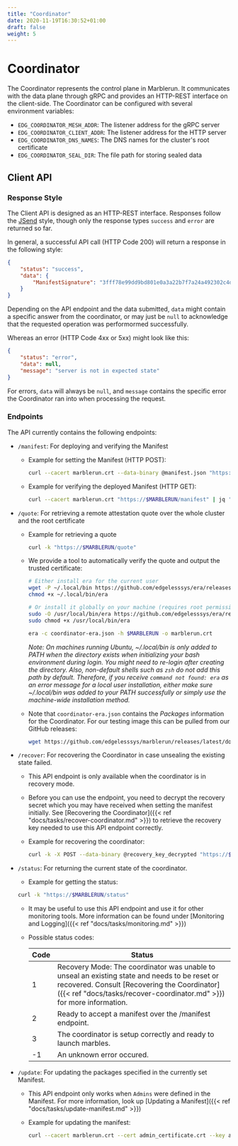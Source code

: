 ```yaml
---
title: "Coordinator"
date: 2020-11-19T16:30:52+01:00
draft: false
weight: 5
---
```


# Coordinator

The Coordinator represents the control plane in Marblerun.
It communicates with the data plane through gRPC and provides an HTTP-REST interface on the client-side.
The Coordinator can be configured with several environment variables:

* `EDG_COORDINATOR_MESH_ADDR`: The listener address for the gRPC server
* `EDG_COORDINATOR_CLIENT_ADDR`: The listener address for the HTTP server
* `EDG_COORDINATOR_DNS_NAMES`: The DNS names for the cluster's root certificate
* `EDG_COORDINATOR_SEAL_DIR`: The file path for storing sealed data

## Client API

### Response Style
The Client API is designed as an HTTP-REST interface. Responses follow the [JSend](https://github.com/omniti-labs/jsend) style, though only the response types `success` and `error` are returned so far.

In general, a successful API call (HTTP Code 200) will return a response in the following style:
```json
{
    "status": "success",
    "data": {
        "ManifestSignature": "3fff78e99dd9bd801e0a3a22b7f7a24a492302c4d00546d18c7f7ed6e26e95c3"
    }
}
```
Depending on the API endpoint and the data submitted, `data` might contain a specific answer from the coordinator, or may just be `null` to acknowledge that the requested operation was performormed successfully.

Whereas an error (HTTP Code 4xx or 5xx) might look like this:
```json
{
    "status": "error",
    "data": null,
    "message": "server is not in expected state"
}
```
For errors, `data` will always be `null`, and `message` contains the specific error the Coordinator ran into when processing the request.

### Endpoints
The API currently contains the following endpoints:

* `/manifest`: For deploying and verifying the Manifest
    * Example for setting the Manifest (HTTP POST):

        ```bash
        curl --cacert marblerun.crt --data-binary @manifest.json "https://$MARBLERUN/manifest"
        ```

    * Example for verifying the deployed Manifest (HTTP GET):

        ```bash
        curl --cacert marblerun.crt "https://$MARBLERUN/manifest" | jq '.data.ManifestSignature' --raw-output
        ```

* `/quote`: For retrieving a remote attestation quote over the whole cluster and the root certificate
    * Example for retrieving a quote

        ```bash
        curl -k "https://$MARBLERUN/quote"
        ```

    * We provide a tool to automatically verify the quote and output the trusted certificate:

        ```bash
        # Either install era for the current user
        wget -P ~/.local/bin https://github.com/edgelesssys/era/releases/latest/download/era
        chmod +x ~/.local/bin/era

        # Or install it globally on your machine (requires root permissions)
        sudo -O /usr/local/bin/era https://github.com/edgelesssys/era/releases/latest/download/era
        sudo chmod +x /usr/local/bin/era

        era -c coordinator-era.json -h $MARBLERUN -o marblerun.crt
        ```

        *Note: On machines running Ubuntu, ~/.local/bin is only added to PATH when the directory exists when initializing your bash environment during login. You might need to re-login after creating the directory. Also, non-default shells such as `zsh` do not add this path by default. Therefore, if you receive `command not found: era` as an error message for a local user installation, either make sure ~/.local/bin was added to your PATH successfully or simply use the machine-wide installation method.*


    * Note that `coordinator-era.json` contains the *Packages* information for the Coordinator. For our testing image this can be pulled from our GitHub releases:

        ```bash
        wget https://github.com/edgelesssys/marblerun/releases/latest/download/coordinator-era.json
        ```

* `/recover`: For recovering the Coordinator in case unsealing the existing state failed.

    * This API endpoint is only available when the coordinator is in recovery mode.

    * Before you can use the endpoint, you need to decrypt the recovery secret which you may have received when setting the manifest initially. See [Recovering the Coordinator]({{< ref "docs/tasks/recover-coordinator.md" >}}) to retrieve the recovery key needed to use this API endpoint correctly.

    * Example for recovering the coordinator:
        ```bash
        curl -k -X POST --data-binary @recovery_key_decrypted "https://$MARBLERUN/recover"
        ```

* `/status`: For returning the current state of the coordinator.
    * Example for getting the status:
    ```bash
    curl -k "https://$MARBLERUN/status"
    ```

    * It may be useful to use this API endpoint and use it for other monitoring tools. More information can be found under [Monitoring and Logging]({{< ref "docs/tasks/monitoring.md" >}})

    * Possible status codes:

        | Code | Status                                                                                                                                                                                                                |
        |------|-----------------------------------------------------------------------------------------------------------------------------------------------------------------------------------------------------------------------|
        | 1    | Recovery Mode: The coordinator was unable to unseal an existing state and needs to be reset or recovered. Consult [Recovering the Coordinator]({{< ref "docs/tasks/recover-coordinator.md" >}}) for more information. |
        | 2    | Ready to accept a manifest over the /manifest endpoint.                                                                                                                                                               |
        | 3    | The coordinator is setup correctly and ready to launch marbles.                                                                                                                                                       |
        | -1   | An unknown error occured.                                                                                                                                                                                             |

* `/update`: For updating the packages specified in the currently set Manifest.

    * This API endpoint only works when `Admins` were defined in the Manifest. For more information, look up [Updating a Manifest]({{< ref "docs/tasks/update-manifest.md" >}})

    * Example for updating the manifest:

        ```bash
        curl --cacert marblerun.crt --cert admin_certificate.crt --key admin_private.key -w "%{http_code}" --data-binary @update_manifest.json https://$MARBLERUN/update
        ```
